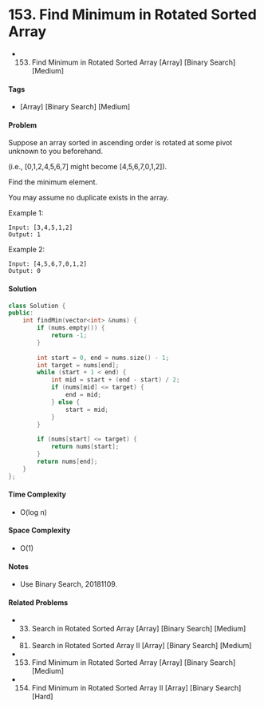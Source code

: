 # 153. Find Minimum in Rotated Sorted Array
- 153. Find Minimum in Rotated Sorted Array [Array] [Binary Search] [Medium]

#### Tags
- [Array] [Binary Search] [Medium]

#### Problem
Suppose an array sorted in ascending order is rotated at some pivot unknown to you beforehand.

(i.e.,  [0,1,2,4,5,6,7] might become  [4,5,6,7,0,1,2]).

Find the minimum element.

You may assume no duplicate exists in the array.

Example 1:

    Input: [3,4,5,1,2] 
    Output: 1

Example 2:

    Input: [4,5,6,7,0,1,2]
    Output: 0

#### Solution
``` C++
class Solution {
public:
    int findMin(vector<int> &nums) {
        if (nums.empty()) {
            return -1;
        }
        
        int start = 0, end = nums.size() - 1;
        int target = nums[end];
        while (start + 1 < end) {
            int mid = start + (end - start) / 2;
            if (nums[mid] <= target) {
                end = mid;
            } else {
                start = mid;
            }
        }
        
        if (nums[start] <= target) {
            return nums[start];
        }
        return nums[end];
    }
};
```

#### Time Complexity
- O(log n)

#### Space Complexity
- O(1)

#### Notes
- Use Binary Search, 20181109.

#### Related Problems
- 33. Search in Rotated Sorted Array [Array] [Binary Search] [Medium]
- 81. Search in Rotated Sorted Array II [Array] [Binary Search] [Medium]
- 153. Find Minimum in Rotated Sorted Array [Array] [Binary Search] [Medium]
- 154. Find Minimum in Rotated Sorted Array II [Array] [Binary Search] [Hard]
